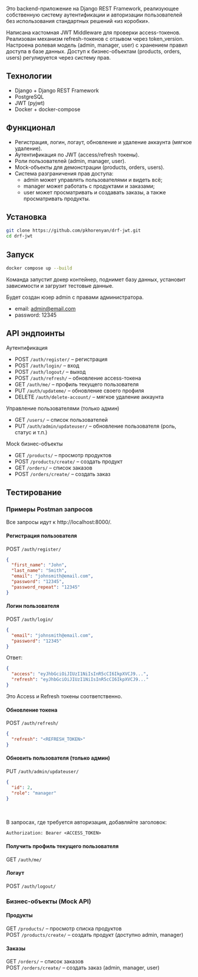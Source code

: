 Это backend-приложение на Django REST Framework, реализующее собственную систему аутентификации и авторизации пользователей без использования стандартных решений «из коробки».

Написана кастомная JWT Middleware для проверки access-токенов.
Реализован механизм refresh-токенов с отзывом через token_version.
Настроена ролевая модель (admin, manager, user) с хранением правил доступа в базе данных.
Доступ к бизнес-объектам (products, orders, users) регулируется через систему прав.

## Технологии

* Django + Django REST Framework
* PostgreSQL
* JWT (pyjwt)
* Docker + docker-compose

## Функционал

* Регистрация, логин, логаут, обновление и удаление аккаунта (мягкое удаление).
* Аутентификация по JWT (access/refresh токены).
* Роли пользователей (admin, manager, user).
* Mock-объекты для демонстрации (products, orders, users).
* Система разграничения прав доступа:
  * admin может управлять пользователями и видеть всё;
  * manager может работать с продуктами и заказами;
  * user может просматривать и создавать заказы, а также просматривать продукты.

## Установка

```bash
git clone https://github.com/pkhorenyan/drf-jwt.git
cd drf-jwt
```
## Запуск
```bash
docker compose up --build
```
Команда запустит докер контейнер, поднимет базу данных, установит зависимости и загрузит тестовые данные.

Будет создан юзер admin с правами администратора.
* email: admin@email.com
* password: 12345


## API эндпоинты

Аутентификация

* POST `/auth/register/` – регистрация
* POST `/auth/login/` – вход
* POST `/auth/logout/` – выход
* POST `/auth/refresh/` – обновление access-токена
* GET `/auth/me/` – профиль текущего пользователя
* PUT `/auth/updateme/` – обновление своего профиля
* DELETE `/auth/delete-account/` – мягкое удаление аккаунта

Управление пользователями (только админ)

* GET `/users/` – список пользователей
* PUT `/auth/admin/updateuser/` – обновление пользователя (роль, статус и т.п.)

Mock бизнес-объекты

* GET `/products/` – просмотр продуктов
* POST `/products/create/` – создать продукт
* GET `/orders/` – список заказов
* POST `/orders/create/` – создать заказ

## Тестирование

### Примеры Postman запросов

Все запросы идут к http://localhost:8000/.<br>

#### Регистрация пользователя

POST `/auth/register/`

```json lines
{
  "first_name": "John",
  "last_name": "Smith",
  "email": "johnsmith@email.com",
  "password": "12345",
  "password_repeat": "12345"
}
```

#### Логин пользователя

POST `/auth/login/`

```json lines
{
  "email": "johnsmith@email.com",
  "password": "12345"
}
```
Ответ:

```json lines
{
  "access": "eyJhbGciOiJIUzI1NiIsInR5cCI6IkpXVCJ9...",
  "refresh": "eyJhbGciOiJIUzI1NiIsInR5cCI6IkpXVCJ9..."
}
```
Это Access и Refresh токены соответственно.

#### Обновление токена

POST `/auth/refresh/`

```json lines
{
  "refresh": "<REFRESH_TOKEN>"
}

```

#### Обновить пользователя (только админ)

PUT `/auth/admin/updateuser/`

```json lines
{
  "id": 2,
  "role": "manager"
}
```
<br>
<br>
В запросах, где требуется авторизация, добавляйте заголовок:

```
Authorization: Bearer <ACCESS_TOKEN>
```

#### Получить профиль текущего пользователя

GET `/auth/me/`

#### Логаут

POST `/auth/logout/`

### Бизнес-объекты (Mock API)

#### Продукты

GET `/products/` – просмотр списка продуктов<br>
POST `/products/create/` – создать продукт (доступно admin, manager)

#### Заказы

GET `/orders/` – список заказов<br>
POST `/orders/create/` – создать заказ (admin, manager, user)

